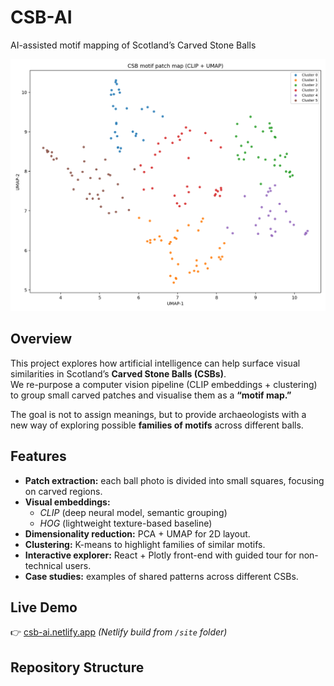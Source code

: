 # CSB-AI

AI-assisted motif mapping of Scotland’s Carved Stone Balls

![Symbol Map](public/img/symbol_map.png)

## Overview

This project explores how artificial intelligence can help surface visual similarities in Scotland’s **Carved Stone Balls (CSBs)**.  
We re-purpose a computer vision pipeline (CLIP embeddings + clustering) to group small carved patches and visualise them as a **“motif map.”**

The goal is not to assign meanings, but to provide archaeologists with a new way of exploring possible **families of motifs** across different balls.

## Features

- **Patch extraction:** each ball photo is divided into small squares, focusing on carved regions.
- **Visual embeddings:**
  - _CLIP_ (deep neural model, semantic grouping)
  - _HOG_ (lightweight texture-based baseline)
- **Dimensionality reduction:** PCA + UMAP for 2D layout.
- **Clustering:** K-means to highlight families of similar motifs.
- **Interactive explorer:** React + Plotly front-end with guided tour for non-technical users.
- **Case studies:** examples of shared patterns across different CSBs.

## Live Demo

👉 [csb-ai.netlify.app](https://csb-ai.netlify.app) _(Netlify build from `/site` folder)_

## Repository Structure
